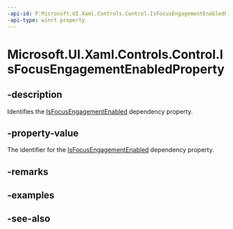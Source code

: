 ```yaml
---
-api-id: P:Microsoft.UI.Xaml.Controls.Control.IsFocusEngagementEnabledProperty
-api-type: winrt property
---
```


<!-- Property syntax
public Windows.UI.Xaml.DependencyProperty IsFocusEngagementEnabledProperty { get; }
-->

# Microsoft.UI.Xaml.Controls.Control.IsFocusEngagementEnabledProperty

## -description
Identifies the [IsFocusEngagementEnabled](control_isfocusengagementenabled.md) dependency property.

## -property-value
The identifier for the [IsFocusEngagementEnabled](control_isfocusengagementenabled.md) dependency property.

## -remarks

## -examples

## -see-also
